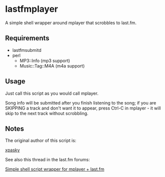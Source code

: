 lastfmplayer
============

A simple shell wrapper around mplayer that scrobbles to last.fm.

Requirements
------------

- lastfmsubmitd
- perl
  - MP3::Info       (mp3 support)
  - Music::Tag::M4A (m4a support)

Usage
-----

Just call this script as you would call mplayer.

Song info will be submitted after you finish listening to the song;
if you are SKIPPING a track and don't want it to appear, press
Ctrl-C in mplayer - it will skip to the next track without
scrobbling.

Notes
-----

The original author of this script is:

[xpasky](http://www.last.fm/user/xpasky)

See also this thread in the last.fm forums:

[Simple shell script wrapper for mplayer + last.fm](http://www.last.fm/group/Mplayer/forum/17668/_/376917)
